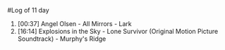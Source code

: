#Log of 11 day

1. [00:37] Angel Olsen - All Mirrors - Lark
1. [16:14] Explosions in the Sky - Lone Survivor (Original Motion Picture Soundtrack) - Murphy's Ridge
